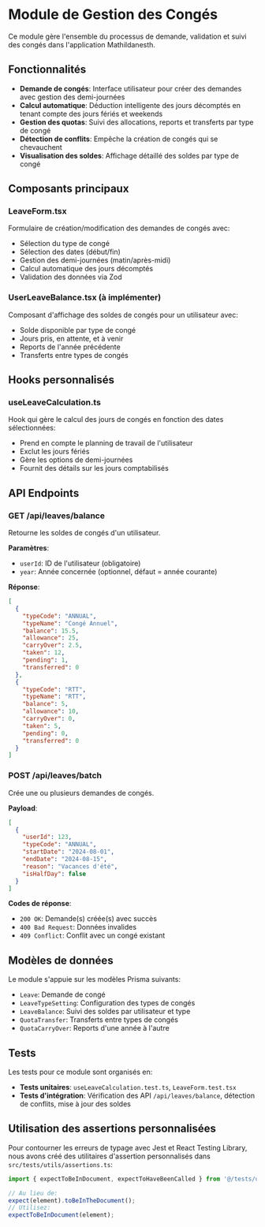 # Module de Gestion des Congés

Ce module gère l'ensemble du processus de demande, validation et suivi des congés dans l'application Mathildanesth.

## Fonctionnalités

- **Demande de congés**: Interface utilisateur pour créer des demandes avec gestion des demi-journées
- **Calcul automatique**: Déduction intelligente des jours décomptés en tenant compte des jours fériés et weekends
- **Gestion des quotas**: Suivi des allocations, reports et transferts par type de congé
- **Détection de conflits**: Empêche la création de congés qui se chevauchent
- **Visualisation des soldes**: Affichage détaillé des soldes par type de congé

## Composants principaux

### LeaveForm.tsx

Formulaire de création/modification des demandes de congés avec:
- Sélection du type de congé
- Sélection des dates (début/fin)
- Gestion des demi-journées (matin/après-midi)
- Calcul automatique des jours décomptés
- Validation des données via Zod

### UserLeaveBalance.tsx (à implémenter)

Composant d'affichage des soldes de congés pour un utilisateur avec:
- Solde disponible par type de congé
- Jours pris, en attente, et à venir
- Reports de l'année précédente
- Transferts entre types de congés

## Hooks personnalisés

### useLeaveCalculation.ts

Hook qui gère le calcul des jours de congés en fonction des dates sélectionnées:
- Prend en compte le planning de travail de l'utilisateur
- Exclut les jours fériés
- Gère les options de demi-journées
- Fournit des détails sur les jours comptabilisés

## API Endpoints

### GET /api/leaves/balance

Retourne les soldes de congés d'un utilisateur.

**Paramètres**:
- `userId`: ID de l'utilisateur (obligatoire)
- `year`: Année concernée (optionnel, défaut = année courante)

**Réponse**:
```json
[
  {
    "typeCode": "ANNUAL",
    "typeName": "Congé Annuel",
    "balance": 15.5,
    "allowance": 25,
    "carryOver": 2.5,
    "taken": 12,
    "pending": 1,
    "transferred": 0
  },
  {
    "typeCode": "RTT",
    "typeName": "RTT",
    "balance": 5,
    "allowance": 10,
    "carryOver": 0,
    "taken": 5,
    "pending": 0,
    "transferred": 0
  }
]
```

### POST /api/leaves/batch

Crée une ou plusieurs demandes de congés.

**Payload**:
```json
[
  {
    "userId": 123,
    "typeCode": "ANNUAL",
    "startDate": "2024-08-01",
    "endDate": "2024-08-15",
    "reason": "Vacances d'été",
    "isHalfDay": false
  }
]
```

**Codes de réponse**:
- `200 OK`: Demande(s) créée(s) avec succès
- `400 Bad Request`: Données invalides
- `409 Conflict`: Conflit avec un congé existant

## Modèles de données

Le module s'appuie sur les modèles Prisma suivants:
- `Leave`: Demande de congé
- `LeaveTypeSetting`: Configuration des types de congés
- `LeaveBalance`: Suivi des soldes par utilisateur et type
- `QuotaTransfer`: Transferts entre types de congés
- `QuotaCarryOver`: Reports d'une année à l'autre

## Tests

Les tests pour ce module sont organisés en:
- **Tests unitaires**: `useLeaveCalculation.test.ts`, `LeaveForm.test.tsx`
- **Tests d'intégration**: Vérification des API `/api/leaves/balance`, détection de conflits, mise à jour des soldes

## Utilisation des assertions personnalisées

Pour contourner les erreurs de typage avec Jest et React Testing Library, nous avons créé des utilitaires d'assertion personnalisés dans `src/tests/utils/assertions.ts`:

```typescript
import { expectToBeInDocument, expectToHaveBeenCalled } from '@/tests/utils/assertions';

// Au lieu de:
expect(element).toBeInTheDocument();
// Utilisez:
expectToBeInDocument(element);
``` 